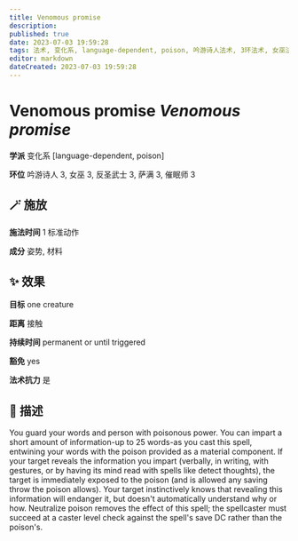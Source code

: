 ```yaml
---
title: Venomous promise
description: 
published: true
date: 2023-07-03 19:59:28
tags: 法术, 变化系, language-dependent, poison, 吟游诗人法术, 3环法术, 女巫法术, 反圣武士法术, 萨满法术, 催眠师法术
editor: markdown
dateCreated: 2023-07-03 19:59:28
---
```


# **Venomous promise** *Venomous promise*

**学派** 变化系 \[language-dependent, poison\] 

**环位** 吟游诗人 3, 女巫 3, 反圣武士 3, 萨满 3, 催眠师 3

## 🪄 施放

**施法时间** 1 标准动作

**成分** 姿势, 材料

## ✨ 效果 

**目标** one creature 

**距离** 接触  

**持续时间** permanent or until triggered 

**豁免** yes

**法术抗力** 是

## 📖 描述

You guard your words and person with poisonous power. You can impart a short amount of information-up to 25 words-as you cast this spell, entwining your words with the poison provided as a material component. If your target reveals the information you impart (verbally, in writing, with gestures, or by having its mind read with spells like detect thoughts), the target is immediately exposed to the poison (and is allowed any saving throw the poison allows).  Your target instinctively knows that revealing this information will endanger it, but doesn't automatically understand why or how. Neutralize poison removes the effect of this spell; the spellcaster must succeed at a caster level check against the spell's save DC rather than the poison's.
    